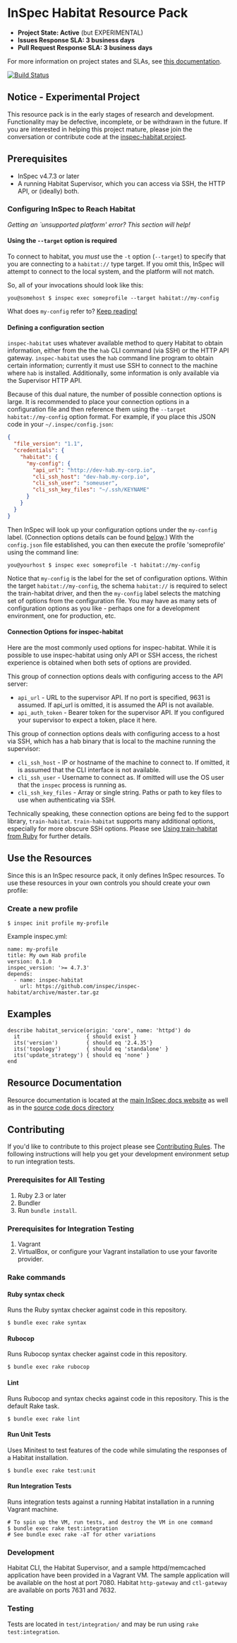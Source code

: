 # InSpec Habitat Resource Pack

* **Project State: Active** (but EXPERIMENTAL)
* **Issues Response SLA: 3 business days**
* **Pull Request Response SLA: 3 business days**

For more information on project states and SLAs, see [this documentation](https://github.com/chef/chef-oss-practices/blob/master/repo-management/repo-states.md).

[![Build Status](https://travis-ci.org/inspec/inspec-habitat.svg?branch=master)](https://travis-ci.org/inspec/inspec-habitat)


## Notice - Experimental Project

This resource pack is in the early stages of research and development. Functionality may be defective, incomplete, or be withdrawn in the future. If you are interested in helping this project mature, please join the conversation or contribute code at the [inspec-habitat project](https://github.com/inspec/inspec-habitat).

## Prerequisites

* InSpec v4.7.3 or later
* A running Habitat Supervisor, which you can access via SSH, the HTTP API, or (ideally) both.

### Configuring InSpec to Reach Habitat

_Getting an `unsupported platform' error? This section will help!_

#### Using the `--target` option is required

To connect to habitat, you _must_ use the `-t` option (`--target`) to specify that you are connecting to a `habitat://` type target. If you omit this, InSpec will attempt to connect to the local system, and the platform will not match.

So, all of your invocations should look like this:

```
you@somehost $ inspec exec someprofile --target habitat://my-config
```

What does `my-config` refer to? [Keep reading!](#defining-a-configuration-section)

#### Defining a configuration section

`inspec-habitat` uses whatever available method to query Habitat to obtain information, either from the the `hab` CLI command (via SSH) or the HTTP API gateway. `inspec-habitat` uses the `hab` command line program to obtain certain information; currently it must use SSH to connect to the machine where `hab` is installed. Additionally, some information is only available via the Supervisor HTTP API.

Because of this dual nature, the number of possible connection options is large. It is recommended to place your connection options in a configuration file and then reference them using the `--target habitat://my-config` option format. For example, if you place this JSON code in your `~/.inspec/config.json`:

```json
{
  "file_version": "1.1",
  "credentials": {
    "habitat": {
      "my-config": {
        "api_url": "http://dev-hab.my-corp.io",
        "cli_ssh_host": "dev-hab.my-corp.io",
        "cli_ssh_user": "someuser",
        "cli_ssh_key_files": "~/.ssh/KEYNAME"
      }
    }
  }
}
```

Then InSpec will look up your configuration options under the `my-config` label. (Connection options details can be found [below](#connection-options-for-inspec-habitat).) With the `config.json` file established, you can then execute the profile 'someprofile' using the command line:

```
you@yourhost $ inspec exec someprofile -t habitat://my-config
```

Notice that `my-config` is the label for the set of configuration options. Within the target `habitat://my-config`, the schema `habitat://` is required to select the train-habitat driver, and then the `my-config` label selects the matching set of options from the configuration file. You may have as many sets of configuration options as you like - perhaps one for a development environment, one for production, etc.

#### Connection Options for inspec-habitat

Here are the most commonly used options for inspec-habitat. While it is possible to use inspec-habitat using only API or SSH access, the richest experience is obtained when both sets of options are provided.

This group of connection options deals with configuring access to the API server:

 * `api_url` - URL to the supervisor API. If no port is specified, 9631 is assumed. If api_url is omitted, it is assumed the API is not available.
 * `api_auth_token` - Bearer token for the supervisor API. If you configured your supervisor to expect a token, place it here.

This group of connection options deals with configuring access to a host via SSH, which has a hab binary that is local to the machine running the supervisor:

 * `cli_ssh_host` - IP or hostname of the machine to connect to. If omitted, it is assumed that the CLI interface is not available.
 * `cli_ssh_user` - Username to connect as. If omitted will use the OS user that the `inspec` process is running as.
 * `cli_ssh_key_files` - Array or single string. Paths or path to key files to use when authenticating via SSH.

Technically speaking, these connection options are being fed to the support library, `train-habitat`. `train-habitat` supports many additional options, especially for more obscure SSH options. Please see [Using train-habitat from Ruby](https://github.com/inspec/train-habitat#using-train-habitat-from-ruby) for further details.

## Use the Resources

Since this is an InSpec resource pack, it only defines InSpec resources. To use
these resources in your own controls you should create your own profile:

### Create a new profile

```
$ inspec init profile my-profile
```
Example inspec.yml:
```
name: my-profile
title: My own Hab profile
version: 0.1.0
inspec_version: '>= 4.7.3'
depends:
  - name: inspec-habitat
    url: https://github.com/inspec/inspec-habitat/archive/master.tar.gz
```

## Examples

```
describe habitat_service(origin: 'core', name: 'httpd') do
  it                     { should exist }
  its('version')         { should eq '2.4.35'}
  its('topology')        { should eq 'standalone' }
  its('update_strategy') { should eq 'none' }
end
```


## Resource Documentation

Resource documentation is located at the [main InSpec docs website](https://www.inspec.io/docs/reference/resources/#habitat-resources) as well as in the [source code docs directory](https://github.com/inspec/inspec-habitat/tree/master/docs/resources)


## Contributing

If you'd like to contribute to this project please see [Contributing
Rules](CONTRIBUTING.md). The following instructions will help you get your
development environment setup to run integration tests.

### Prerequisites for All Testing

  1. Ruby 2.3 or later
  2. Bundler
  3. Run `bundle install`.

### Prerequisites for Integration Testing

  1. Vagrant
  2. VirtualBox, or configure your Vagrant installation to use your favorite provider.

### Rake commands

#### Ruby syntax check

Runs the Ruby syntax checker against code in this repository.

```
$ bundle exec rake syntax
```

#### Rubocop

Runs Rubocop syntax checker against code in this repository.

```
$ bundle exec rake rubocop
```

#### Lint

Runs Rubocop and syntax checks against code in this repository. This is the default Rake task.

```
$ bundle exec rake lint
```

#### Run Unit Tests

Uses Minitest to test features of the code while simulating the responses of a Habitat installation.

```
$ bundle exec rake test:unit
```

#### Run Integration Tests

Runs integration tests against a running Habitat installation in a running Vagrant machine.

```
# To spin up the VM, run tests, and destroy the VM in one command
$ bundle exec rake test:integration
# See bundle exec rake -aT for other variations
```

### Development

Habitat CLI, the Habitat Supervisor, and a sample httpd/memcached application have been
provided in a Vagrant VM. The sample application will be available on the host at port 7080. Habitat `http-gateway` and `ctl-gateway` are available on ports 7631 and 7632.

### Testing

Tests are located in `test/integration/` and may be run using
`rake test:integration`.
